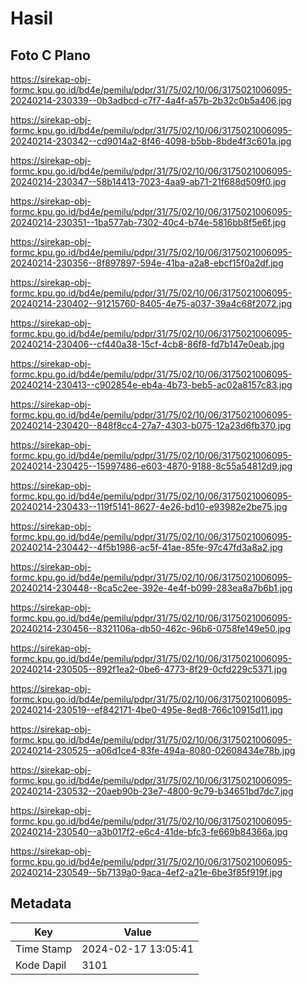 # Hasil

## Foto C Plano

https://sirekap-obj-formc.kpu.go.id/bd4e/pemilu/pdpr/31/75/02/10/06/3175021006095-20240214-230339--0b3adbcd-c7f7-4a4f-a57b-2b32c0b5a406.jpg

https://sirekap-obj-formc.kpu.go.id/bd4e/pemilu/pdpr/31/75/02/10/06/3175021006095-20240214-230342--cd9014a2-8f46-4098-b5bb-8bde4f3c601a.jpg

https://sirekap-obj-formc.kpu.go.id/bd4e/pemilu/pdpr/31/75/02/10/06/3175021006095-20240214-230347--58b14413-7023-4aa9-ab71-21f688d509f0.jpg

https://sirekap-obj-formc.kpu.go.id/bd4e/pemilu/pdpr/31/75/02/10/06/3175021006095-20240214-230351--1ba577ab-7302-40c4-b74e-5816bb8f5e6f.jpg

https://sirekap-obj-formc.kpu.go.id/bd4e/pemilu/pdpr/31/75/02/10/06/3175021006095-20240214-230356--8f897897-594e-41ba-a2a8-ebcf15f0a2df.jpg

https://sirekap-obj-formc.kpu.go.id/bd4e/pemilu/pdpr/31/75/02/10/06/3175021006095-20240214-230402--91215760-8405-4e75-a037-39a4c68f2072.jpg

https://sirekap-obj-formc.kpu.go.id/bd4e/pemilu/pdpr/31/75/02/10/06/3175021006095-20240214-230406--cf440a38-15cf-4cb8-86f8-fd7b147e0eab.jpg

https://sirekap-obj-formc.kpu.go.id/bd4e/pemilu/pdpr/31/75/02/10/06/3175021006095-20240214-230413--c902854e-eb4a-4b73-beb5-ac02a8157c83.jpg

https://sirekap-obj-formc.kpu.go.id/bd4e/pemilu/pdpr/31/75/02/10/06/3175021006095-20240214-230420--848f8cc4-27a7-4303-b075-12a23d6fb370.jpg

https://sirekap-obj-formc.kpu.go.id/bd4e/pemilu/pdpr/31/75/02/10/06/3175021006095-20240214-230425--15997486-e603-4870-9188-8c55a54812d9.jpg

https://sirekap-obj-formc.kpu.go.id/bd4e/pemilu/pdpr/31/75/02/10/06/3175021006095-20240214-230433--119f5141-8627-4e26-bd10-e93982e2be75.jpg

https://sirekap-obj-formc.kpu.go.id/bd4e/pemilu/pdpr/31/75/02/10/06/3175021006095-20240214-230442--4f5b1986-ac5f-41ae-85fe-97c47fd3a8a2.jpg

https://sirekap-obj-formc.kpu.go.id/bd4e/pemilu/pdpr/31/75/02/10/06/3175021006095-20240214-230448--8ca5c2ee-392e-4e4f-b099-283ea8a7b6b1.jpg

https://sirekap-obj-formc.kpu.go.id/bd4e/pemilu/pdpr/31/75/02/10/06/3175021006095-20240214-230456--8321106a-db50-462c-96b6-0758fe149e50.jpg

https://sirekap-obj-formc.kpu.go.id/bd4e/pemilu/pdpr/31/75/02/10/06/3175021006095-20240214-230505--892f1ea2-0be6-4773-8f29-0cfd229c5371.jpg

https://sirekap-obj-formc.kpu.go.id/bd4e/pemilu/pdpr/31/75/02/10/06/3175021006095-20240214-230519--ef842171-4be0-495e-8ed8-766c10915d11.jpg

https://sirekap-obj-formc.kpu.go.id/bd4e/pemilu/pdpr/31/75/02/10/06/3175021006095-20240214-230525--a06d1ce4-83fe-494a-8080-02608434e78b.jpg

https://sirekap-obj-formc.kpu.go.id/bd4e/pemilu/pdpr/31/75/02/10/06/3175021006095-20240214-230532--20aeb90b-23e7-4800-9c79-b34651bd7dc7.jpg

https://sirekap-obj-formc.kpu.go.id/bd4e/pemilu/pdpr/31/75/02/10/06/3175021006095-20240214-230540--a3b017f2-e6c4-41de-bfc3-fe669b84366a.jpg

https://sirekap-obj-formc.kpu.go.id/bd4e/pemilu/pdpr/31/75/02/10/06/3175021006095-20240214-230549--5b7139a0-9aca-4ef2-a21e-6be3f85f919f.jpg


## Metadata

| Key        | Value               |
| ---------- | ------------------- |
| Time Stamp | 2024-02-17 13:05:41 |
| Kode Dapil | 3101                |



